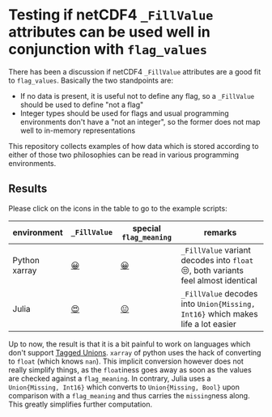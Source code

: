 # Testing if netCDF4 `_FillValue` attributes can be used well in conjunction with `flag_values`

There has been a discussion if netCDF4 `_FillValue` attributes are a good fit to `flag_values`.
Basically the two standpoints are:

* If no data is present, it is useful not to define any flag, so a `_FillValue` should be used to define "not a flag"
* Integer types should be used for flags and usual programming environments don't have a "not an integer", so the former does not map well to in-memory representations

This repository collects examples of how data which is stored according to either of those two philosophies can be read in various programming environments.

## Results

Please click on the icons in the table to go to the example scripts:

| environment | `_FillValue` | special `flag_meaning` | remarks |
| ----------- | ------------ | ---------------------- | ------- |
| Python xarray | [😀](Python_cloudiness_fill.ipynb) | [😀](Python_cloudiness_unknown.ipynb) | `_FillValue` variant decodes into `float` 😒, both variants feel almost identical |
| Julia | [😍](Julia_cloudiness_fill.ipynb) | [😐](Julia_cloudiness_flag.ipynb) | `_FillValue` decodes into `Union{Missing, Int16}` which makes life a lot easier |

Up to now, the result is that it is a bit painful to work on languages which don't support [Tagged Unions](https://en.wikipedia.org/wiki/Tagged_union).
`xarray` of python uses the hack of converting to `float` (which knows `nan`).
This implicit conversion however does not really simplify things, as the `float`iness goes away as soon as the values are checked against a `flag_meaning`. 
In contrary, Julia uses a `Union{Missing, Int16}` which converts to `Union{Missing, Bool}` upon comparison with a `flag_meaning` and thus carries the `missing`ness along.
This greatly simplifies further computation.
